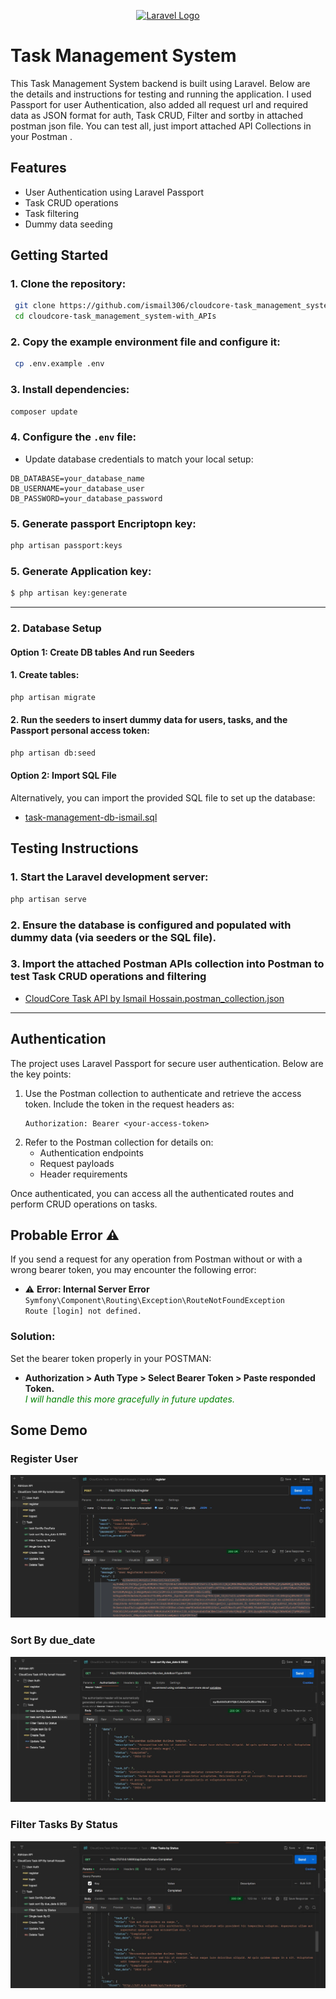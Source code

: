 <p align="center"><a href="https://laravel.com" target="_blank"><img src="https://raw.githubusercontent.com/laravel/art/master/logo-lockup/5%20SVG/2%20CMYK/1%20Full%20Color/laravel-logolockup-cmyk-red.svg" width="400" alt="Laravel Logo"></a></p>

# Task Management System

This Task Management System backend is built using Laravel. Below are the details and instructions for testing and running the application. I used Passport for user Authentication, also added all request url and required data as JSON format for auth, Task CRUD, Filter and sortby in attached postman json file.
You can test all, just import attached API Collections in your Postman .

## Features
- User Authentication using Laravel Passport
- Task CRUD operations
- Task filtering
- Dummy data seeding

## Getting Started

### 1. Clone the repository:
```bash
 git clone https://github.com/ismail306/cloudcore-task_management_system-with_APIs.git
 cd cloudcore-task_management_system-with_APIs
```

### 2. Copy the example environment file and configure it:
```bash
 cp .env.example .env
```

### 3. Install dependencies:
```bash
composer update
 ```

### 4. Configure the `.env` file:
- Update database credentials to match your local setup:
 ```env
DB_DATABASE=your_database_name
DB_USERNAME=your_database_user
DB_PASSWORD=your_database_password
```
### 5. Generate passport Encriptopn key:
 ```bash
php artisan passport:keys
 ```
### 5. Generate Application key:
 ```bash
$ php artisan key:generate
 ```
---

### 2. Database Setup

#### Option 1: Create DB tables And run Seeders

#### 1.  Create tables:
 ```bash
 php artisan migrate
 ```

#### 2. Run the seeders to insert dummy data for users, tasks, and the Passport personal access token:
```bash
php artisan db:seed
```

#### Option 2: Import SQL File

Alternatively, you can import the provided SQL file to set up the database:

- [task-management-db-ismail.sql](task-management-db-ismail.sql)


## Testing Instructions
### 1. Start the Laravel development server:
 ```bash
 php artisan serve
 ```
### 2. Ensure the database is configured and populated with dummy data (via seeders or the SQL file).
### 3. Import the attached Postman APIs collection into Postman to test Task CRUD operations and filtering
- [CloudCore Task API by Ismail Hossain.postman_collection.json](public/CloudCore%20Task%20API%20By%20Ismail%20Hossain.postman_collection.json)


---

## Authentication

The project uses Laravel Passport for secure user authentication. Below are the key points:

1. Use the Postman collection to authenticate and retrieve the access token. Include the token in the request headers as:
    ```
    Authorization: Bearer <your-access-token>
    ```
2. Refer to the Postman collection for details on:
    - Authentication endpoints
    - Request payloads
    - Header requirements

Once authenticated, you can access all the authenticated routes and perform CRUD operations on tasks.


## Probable Error ⚠️
If you send a request for any operation from Postman without or with a wrong bearer token, you may encounter the following error:

- ⚠️ **Error: Internal Server Error**  
  `Symfony\Component\Routing\Exception\RouteNotFoundException`  
  `Route [login] not defined.`

### Solution:
Set the bearer token properly in your POSTMAN:
- **Authorization > Auth Type > Select Bearer Token > Paste responded Token.**  
<span style="color: green;">_I will handle this more gracefully in future updates._</span>


## Some Demo 

### Register User
![Postman Demo 1](public/postManDemo1.jpg)

### Sort By due_date
![Postman Demo 2](public/postManDemo2.jpg)

### Filter Tasks By Status
![Postman Demo 3](public/postManDemo3.jpg)


